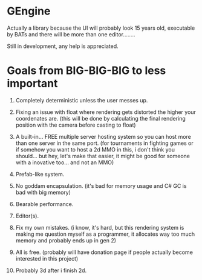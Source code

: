 # GEngine

Actually a library because the UI will probably look 15 years old, executable by BATs and there will be more than one editor........

Still in development, any help is appreciated.

# Goals from BIG-BIG-BIG to less important

1. Completely deterministic unless the user messes up.

2. Fixing an issue with float where rendering gets distorted the higher your coordenates are. (this will be done by calculating the final rendering position with the camera before casting to float)

3. A built-in... FREE multiple server hosting system so you can host more than one server in the same port. (for tournaments in fighting games or if somehow you want to host a 2d MMO in this, i don't think you should... but hey, let's make that easier, it might be good for someone with a inovative too... and not an MMO)

4. Prefab-like system.

5. No goddam encapsulation. (it's bad for memory usage and C# GC is bad with big memory)

6. Bearable performance.

7. Editor(s).

8. Fix my own mistakes. (i know, it's hard, but this rendering system is making me question myself as a programmer, it allocates way too much memory and probably ends up in gen 2)

9. All is free. (probably will have donation page if people actually become interested in this project)

10. Probably 3d after i finish 2d.
